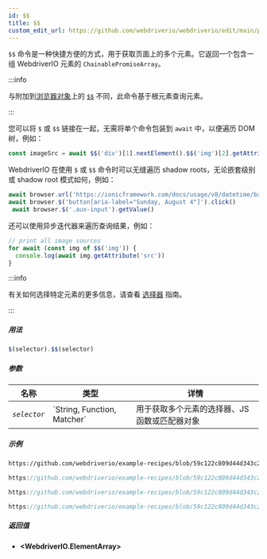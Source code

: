 ```yaml
---
id: $$
title: $$
custom_edit_url: https://github.com/webdriverio/webdriverio/edit/main/packages/webdriverio/src/commands/element/$$.ts
---
```


`$$` 命令是一种快捷方便的方式，用于获取页面上的多个元素。它返回一个包含一组 WebdriverIO 元素的 `ChainablePromiseArray`。

:::info

与附加到[浏览器对象](/docs/api/browser)上的 [`$$`](/docs/api/browser/$$) 不同，此命令基于根元素查询元素。

:::

您可以将 `$` 或 `$$` 链接在一起，无需将单个命令包装到 `await` 中，以便遍历 DOM 树，例如：

```js
const imageSrc = await $$('div')[1].nextElement().$$('img')[2].getAttribute('src')
```

WebdriverIO 在使用 `$` 或 `$$` 命令时可以无缝遍历 shadow roots，无论嵌套级别或 shadow root 模式如何，例如：

```js
await browser.url('https://ionicframework.com/docs/usage/v8/datetime/basic/demo.html?ionic:mode=md')
await browser.$('button[aria-label="Sunday, August 4"]').click()
 await browser.$('.aux-input').getValue()
```

还可以使用异步迭代器来遍历查询结果，例如：

```js
// print all image sources
for await (const img of $$('img')) {
  console.log(await img.getAttribute('src'))
}
```

:::info

有关如何选择特定元素的更多信息，请查看 [选择器](/docs/selectors) 指南。

:::

##### 用法

```js
$(selector).$$(selector)
```

##### 参数

<table>
  <thead>
    <tr>
      <th>名称</th><th>类型</th><th>详情</th>
    </tr>
  </thead>
  <tbody>
    <tr>
      <td><code><var>selector</var></code></td>
      <td>`String, Function, Matcher`</td>
      <td>用于获取多个元素的选择器、JS 函数或匹配器对象</td>
    </tr>
  </tbody>
</table>

##### 示例

```html reference title="example.html" useHTTPS
https://github.com/webdriverio/example-recipes/blob/59c122c809d44d343c231bde2af7e8456c8f086c/queryElements/example.html
```

```js reference title="multipleElements.js" useHTTPS
https://github.com/webdriverio/example-recipes/blob/59c122c809d44d343c231bde2af7e8456c8f086c/queryElements/multipleElements.js#L6-L7
```

```js reference title="multipleElements.js" useHTTPS
https://github.com/webdriverio/example-recipes/blob/59c122c809d44d343c231bde2af7e8456c8f086c/queryElements/multipleElements.js#L15-L24
```

```js reference title="multipleElements.js" useHTTPS
https://github.com/webdriverio/example-recipes/blob/59c122c809d44d343c231bde2af7e8456c8f086c/queryElements/multipleElements.js#L32-L39
```

##### 返回值

- **&lt;WebdriverIO.ElementArray&gt;**